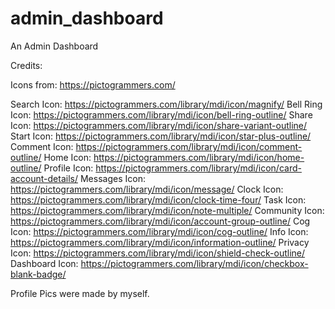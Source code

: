 # admin_dashboard
An Admin Dashboard

Credits:

Icons from: https://pictogrammers.com/

Search Icon: https://pictogrammers.com/library/mdi/icon/magnify/
Bell Ring Icon: https://pictogrammers.com/library/mdi/icon/bell-ring-outline/
Share Icon: https://pictogrammers.com/library/mdi/icon/share-variant-outline/
Start Icon: https://pictogrammers.com/library/mdi/icon/star-plus-outline/
Comment Icon: https://pictogrammers.com/library/mdi/icon/comment-outline/
Home Icon: https://pictogrammers.com/library/mdi/icon/home-outline/
Profile Icon: https://pictogrammers.com/library/mdi/icon/card-account-details/
Messages Icon: https://pictogrammers.com/library/mdi/icon/message/
Clock Icon: https://pictogrammers.com/library/mdi/icon/clock-time-four/
Task Icon: https://pictogrammers.com/library/mdi/icon/note-multiple/
Community Icon: https://pictogrammers.com/library/mdi/icon/account-group-outline/
Cog Icon: https://pictogrammers.com/library/mdi/icon/cog-outline/
Info Icon: https://pictogrammers.com/library/mdi/icon/information-outline/
Privacy Icon: https://pictogrammers.com/library/mdi/icon/shield-check-outline/
Dashboard Icon: https://pictogrammers.com/library/mdi/icon/checkbox-blank-badge/

Profile Pics were made by myself.